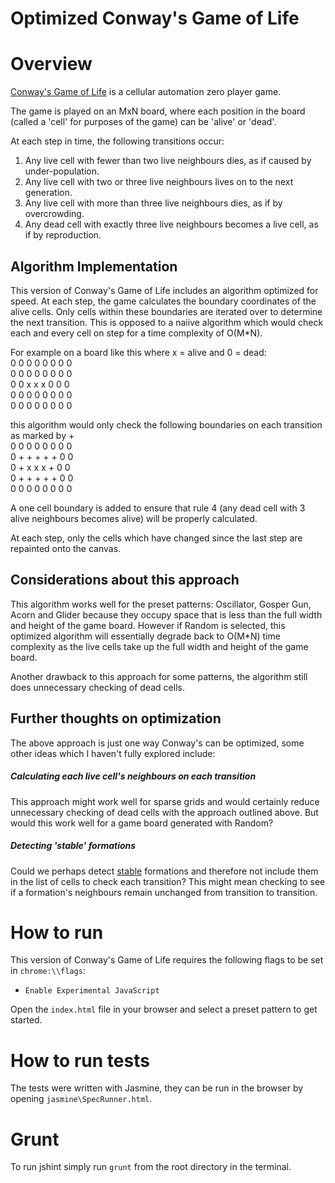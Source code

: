 Optimized Conway's Game of Life
===============================

# Overview
[Conway's Game of Life](http://en.wikipedia.org/wiki/Conway's_Game_of_Life) is a cellular automation zero player game.

The game is played on an MxN board, where each position in the board (called a 'cell' for purposes of the game) can be 'alive' or 'dead'.

At each step in time, the following transitions occur:

1. Any live cell with fewer than two live neighbours dies, as if caused by under-population.
2. Any live cell with two or three live neighbours lives on to the next generation.
3. Any live cell with more than three live neighbours dies, as if by overcrowding.
4. Any dead cell with exactly three live neighbours becomes a live cell, as if by reproduction.

## Algorithm Implementation
This version of Conway's Game of Life includes an algorithm optimized for speed. At each step, the game calculates the boundary coordinates of the alive cells. Only cells within these boundaries are iterated over to determine the next transition. This is opposed to a naiive algorithm which would check each and every cell on step for a time complexity of O(M*N).

For example on a board like this where x = alive and 0 = dead: <br/>
0 0 0 0 0 0 0 0 <br/>
0 0 0 0 0 0 0 0 <br/>
0 0 x x x 0 0 0 <br/>
0 0 0 0 0 0 0 0 <br/>
0 0 0 0 0 0 0 0 <br/>

this algorithm would only check the following boundaries on each transition as marked by + <br/>
0 0 0 0 0 0 0 0 <br/>
0 + + + + + 0 0 <br/>
0 + x x x + 0 0 <br/>
0 + + + + + 0 0 <br/>
0 0 0 0 0 0 0 0 <br/>

A one cell boundary is added to ensure that rule 4 (any dead cell with 3 alive neighbours becomes alive) will be properly calculated.

At each step, only the cells which have changed since the last step are repainted onto the canvas.  

## Considerations about this approach
This algorithm works well for the preset patterns: Oscillator, Gosper Gun, Acorn and Glider because they occupy space that is less than the full width and height of the game board. However if Random is selected, this optimized algorithm will essentially degrade back to O(M*N) time complexity as the live cells take up the full width and height of the game board.

Another drawback to this approach for some patterns, the algorithm still does unnecessary checking of dead cells.

## Further thoughts on optimization
The above approach is just one way Conway's can be optimized, some other ideas which I haven't fully explored include:
##### Calculating each live cell's neighbours on each transition
This approach might work well for sparse grids and would certainly reduce unnecessary checking of dead cells with the approach outlined above. But would this work well for a game board generated with Random?  
##### Detecting 'stable' formations
Could we perhaps detect [stable](http://en.wikipedia.org/wiki/Still_life_(cellular_automaton)) formations and therefore not include them in the list of cells to check each transition? This might mean checking to see if a formation's neighbours remain unchanged from transition to transition. 

# How to run
This version of Conway's Game of Life requires the following flags to be set in `chrome:\\flags`:
* `Enable Experimental JavaScript`

Open the `index.html` file in your browser and select a preset pattern to get started.

# How to run tests
The tests were written with Jasmine, they can be run in the browser by opening `jasmine\SpecRunner.html`.

# Grunt
To run jshint simply run `grunt` from the root directory in the terminal. 
